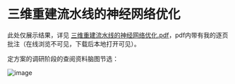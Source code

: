 # 三维重建流水线的神经网络优化


此处仅展示结果，详见 [三维重建流水线的神经网络优化.pdf](https://github.com/hemath1001/DM_ML_DL/blob/master/%E4%B8%89%E7%BB%B4%E9%87%8D%E5%BB%BA%E7%9A%84%E4%BC%98%E5%8C%96/%E4%B8%89%E7%BB%B4%E9%87%8D%E5%BB%BA%E6%B5%81%E6%B0%B4%E7%BA%BF%E7%9A%84%E7%A5%9E%E7%BB%8F%E7%BD%91%E7%BB%9C%E4%BC%98%E5%8C%96.pdf)，pdf内带有我的逐页批注（在线浏览不可见，下载后本地打开可见）。

定方案的调研阶段的查阅资料脑图节选：   

![image](https://github.com/hemath1001/DM_DL_ML/blob/master/%E4%B8%89%E7%BB%B4%E9%87%8D%E5%BB%BA%E7%9A%84%E4%BC%98%E5%8C%96/%E8%B0%83%E7%A0%94%E9%98%B6%E6%AE%B5%E8%84%91%E5%9B%BE%E8%8A%82%E9%80%89.jpg?raw=true)
